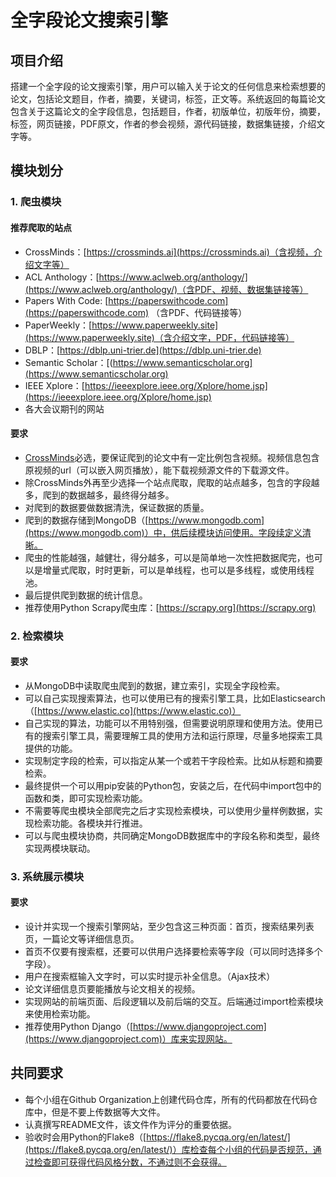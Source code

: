 # 全字段论文搜索引擎

## 项目介绍

搭建一个全字段的论文搜索引擎，用户可以输入关于论文的任何信息来检索想要的论文，包括论文题目，作者，摘要，关键词，标签，正文等。系统返回的每篇论文包含关于这篇论文的全字段信息，包括题目，作者，初版单位，初版年份，摘要，标签，网页链接，PDF原文，作者的参会视频，源代码链接，数据集链接，介绍文字等。



## 模块划分

### 1. 爬虫模块

#### 推荐爬取的站点

- CrossMinds：[https://crossminds.ai](https://crossminds.ai)（含视频，介绍文字等）
- ACL Anthology：[https://www.aclweb.org/anthology/](https://www.aclweb.org/anthology/)（含PDF、视频、数据集链接等）
- Papers With Code: [https://paperswithcode.com](https://paperswithcode.com) （含PDF、代码链接等）
- PaperWeekly：[https://www.paperweekly.site](https://www.paperweekly.site)（含介绍文字，PDF，代码链接等）
- DBLP：[https://dblp.uni-trier.de](https://dblp.uni-trier.de)
- Semantic Scholar：[(https://www.semanticscholar.org](https://www.semanticscholar.org)
- IEEE Xplore：[https://ieeexplore.ieee.org/Xplore/home.jsp](https://ieeexplore.ieee.org/Xplore/home.jsp)
- 各大会议期刊的网站

#### 要求

- [CrossMinds](https://crossminds.ai)必选，要保证爬到的论文中有一定比例包含视频。视频信息包含原视频的url（可以嵌入网页播放），能下载视频源文件的下载源文件。
- 除CrossMinds外再至少选择一个站点爬取，爬取的站点越多，包含的字段越多，爬到的数据越多，最终得分越多。
- 对爬到的数据要做数据清洗，保证数据的质量。
- 爬到的数据存储到MongoDB（[https://www.mongodb.com](https://www.mongodb.com)）中，供后续模块访问使用。字段续定义清晰。
- 爬虫的性能越强，越健壮，得分越多，可以是简单地一次性把数据爬完，也可以是增量式爬取，时时更新，可以是单线程，也可以是多线程，或使用线程池。
- 最后提供爬到数据的统计信息。
- 推荐使用Python Scrapy爬虫库：[https://scrapy.org](https://scrapy.org)



### 2. 检索模块

#### 要求

- 从MongoDB中读取爬虫爬到的数据，建立索引，实现全字段检索。
- 可以自己实现搜索算法，也可以使用已有的搜索引擎工具，比如Elasticsearch（[https://www.elastic.co](https://www.elastic.co)）
- 自己实现的算法，功能可以不用特别强，但需要说明原理和使用方法。使用已有的搜索引擎工具，需要理解工具的使用方法和运行原理，尽量多地探索工具提供的功能。
- 实现制定字段的检索，可以指定从某一个或若干字段检索。比如从标题和摘要检索。
- 最终提供一个可以用pip安装的Python包，安装之后，在代码中import包中的函数和类，即可实现检索功能。
- 不需要等爬虫模块全部爬完之后才实现检索模块，可以使用少量样例数据，实现检索功能。各模块并行推进。
- 可以与爬虫模块协商，共同确定MongoDB数据库中的字段名称和类型，最终实现两模块联动。



### 3. 系统展示模块

#### 要求

- 设计并实现一个搜索引擎网站，至少包含这三种页面：首页，搜索结果列表页，一篇论文等详细信息页。
- 首页不仅要有搜索框，还要可以供用户选择要检索等字段（可以同时选择多个字段）。
- 用户在搜索框输入文字时，可以实时提示补全信息。（Ajax技术）
- 论文详细信息页要能播放与论文相关的视频。
- 实现网站的前端页面、后段逻辑以及前后端的交互。后端通过import检索模块来使用检索功能。
- 推荐使用Python Django（[https://www.djangoproject.com](https://www.djangoproject.com)）库来实现网站。



## 共同要求

- 每个小组在Github Organization上创建代码仓库，所有的代码都放在代码仓库中，但是不要上传数据等大文件。
- 认真撰写README文件，该文件作为评分的重要依据。
- 验收时会用Python的Flake8（[https://flake8.pycqa.org/en/latest/](https://flake8.pycqa.org/en/latest/)）库检查每个小组的代码是否规范，通过检查即可获得代码风格分数，不通过则不会获得。


